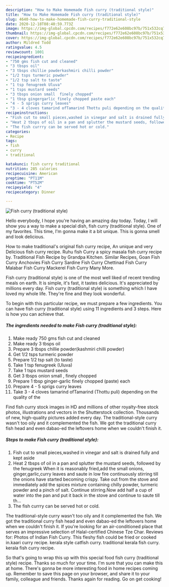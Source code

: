 ```yaml
---
description: "How to Make Homemade Fish curry (traditional style)"
title: "How to Make Homemade Fish curry (traditional style)"
slug: 4640-how-to-make-homemade-fish-curry-traditional-style
date: 2020-12-18T08:40:59.773Z
image: https://img-global.cpcdn.com/recipes/f772e62e608bc97b/751x532cq70/fish-curry-traditional-style-recipe-main-photo.jpg
thumbnail: https://img-global.cpcdn.com/recipes/f772e62e608bc97b/751x532cq70/fish-curry-traditional-style-recipe-main-photo.jpg
cover: https://img-global.cpcdn.com/recipes/f772e62e608bc97b/751x532cq70/fish-curry-traditional-style-recipe-main-photo.jpg
author: Mildred Todd
ratingvalue: 4.5
reviewcount: 1001
recipeingredient:
- "750 gms fish cut and cleaned"
- "3 tbsps oil"
- "3 tbsps chillie powderkashmiri chilli powder"
- "1/2 tsps turmeric powder"
- "1/2 tsp salt to taste"
- "1 tsp fenugreek Uluva"
- "1 tsps mustard seeds"
- "3 tbsps onion small  finely chopped"
- "1 tbsp gingergarlic finely chopped paste each"
- "4 - 5 sprigs curry leaves"
- "3 - 4 cloves tamarind ofTamarind Thottu puli depending on the quality of the"
recipeinstructions:
- "Fish cut to small pieces,washed in vinegar and salt is drained fully and kept aside"
- "Heat 2 tbsps of oil in a pan and splutter the mustard seeds, followed by the fenugreek When it is reasonably fried,add the small onions, ginger,garlic,curry leaves and saute in low fire continuously stirring till the onions have started becoming crispy. Take out from the stove and immediately add the spices mixture containing chilly powder, turmeric powder and a pinch of salt. Continue stirring.Now add half a cup of water into the pan and put it back in the stove and continue to saute till th..."
- "The fish currry can be served hot or cold."
categories:
- Recipe
tags:
- fish
- curry
- traditional

katakunci: fish curry traditional 
nutrition: 285 calories
recipecuisine: American
preptime: "PT11M"
cooktime: "PT52M"
recipeyield: "4"
recipecategory: Dinner

---
```



![Fish curry (traditional style)](https://img-global.cpcdn.com/recipes/f772e62e608bc97b/751x532cq70/fish-curry-traditional-style-recipe-main-photo.jpg)

Hello everybody, I hope you're having an amazing day today. Today, I will show you a way to make a special dish, fish curry (traditional style). One of my favorites. This time, I'm gonna make it a bit unique. This is gonna smell and look delicious.

How to make traditional&#39;s original fish curry recipe, An unique and very Delicious fish curry recipe. Ruhu fish Curry a spicy masala fish curry recipe by. Traditional Fish Recipe by Grandpa Kitchen. Similar Recipes, Goan Fish Curry Anchovies Fish Curry Sardine Fish Curry Chettinad Fish Curry Malabar Fish Curry Mackerel Fish Curry Many More.

Fish curry (traditional style) is one of the most well liked of recent trending meals on earth. It is simple, it's fast, it tastes delicious. It's appreciated by millions every day. Fish curry (traditional style) is something which I have loved my whole life. They're fine and they look wonderful.


To begin with this particular recipe, we must prepare a few ingredients. You can have fish curry (traditional style) using 11 ingredients and 3 steps. Here is how you can achieve that.

<!--inarticleads1-->

##### The ingredients needed to make Fish curry (traditional style):

1. Make ready 750 gms fish cut and cleaned
1. Make ready 3 tbsps oil
1. Prepare 3 tbsps chillie powder(kashmiri chilli powder)
1. Get 1/2 tsps turmeric powder
1. Prepare 1/2 tsp salt (to taste)
1. Take 1 tsp fenugreek (Uluva)
1. Take 1 tsps mustard seeds
1. Get 3 tbsps onion small , finely chopped
1. Prepare 1 tbsp ginger-garlic finely chopped (paste) each
1. Prepare 4 - 5 sprigs curry leaves
1. Take 3 - 4 cloves tamarind ofTamarind (Thottu puli) depending on the quality of the


Find fish curry stock images in HD and millions of other royalty-free stock photos, illustrations and vectors in the Shutterstock collection. Thousands of new, high-quality pictures added every day. The traditional-style curry wasn&#39;t too oily and it complemented the fish. We got the traditional curry fish head and even dabao-ed the leftovers home when we couldn&#39;t finish it. 

<!--inarticleads2-->

##### Steps to make Fish curry (traditional style):

1. Fish cut to small pieces,washed in vinegar and salt is drained fully and kept aside
1. Heat 2 tbsps of oil in a pan and splutter the mustard seeds, followed by the fenugreek When it is reasonably fried,add the small onions, ginger,garlic,curry leaves and saute in low fire continuously stirring till the onions have started becoming crispy. Take out from the stove and immediately add the spices mixture containing chilly powder, turmeric powder and a pinch of salt. Continue stirring.Now add half a cup of water into the pan and put it back in the stove and continue to saute till th...
1. The fish currry can be served hot or cold.


The traditional-style curry wasn&#39;t too oily and it complemented the fish. We got the traditional curry fish head and even dabao-ed the leftovers home when we couldn&#39;t finish it. If you&#39;re looking for an air-conditioned place that serves an impressive selection of Halal-certified Chinese Tze Char. Reviews for: Photos of Indian Fish Curry. This fleshy fish could be fried or cooked in.kaari curry recipe. kerala style catfish curry. traditional kerala fish curry. kerala fish curry recipe. 

So that's going to wrap this up with this special food fish curry (traditional style) recipe. Thanks so much for your time. I'm sure that you can make this at home. There's gonna be more interesting food in home recipes coming up. Remember to save this page on your browser, and share it to your family, colleague and friends. Thanks again for reading. Go on get cooking!
